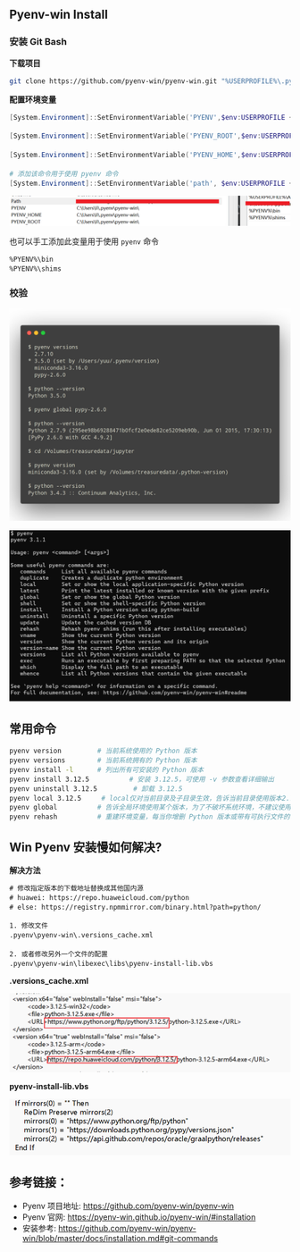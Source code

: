 
## Pyenv-win Install 


### 安装 Git Bash 

**下载项目**


``` Bash
git clone https://github.com/pyenv-win/pyenv-win.git "%USERPROFILE%\.pyenv"Bash
```


**配置环境变量**
```PowerShell
[System.Environment]::SetEnvironmentVariable('PYENV',$env:USERPROFILE + "\.pyenv\pyenv-win\","User")

[System.Environment]::SetEnvironmentVariable('PYENV_ROOT',$env:USERPROFILE + "\.pyenv\pyenv-win\","User")

[System.Environment]::SetEnvironmentVariable('PYENV_HOME',$env:USERPROFILE + "\.pyenv\pyenv-win\","User")

# 添加该命令用于使用 pyenv 命令
[System.Environment]::SetEnvironmentVariable('path', $env:USERPROFILE + "\.pyenv\pyenv-win\bin;" + $env:USERPROFILE + "\.pyenv\pyenv-win\shims;" + [System.Environment]::GetEnvironmentVariable('path', "User"),"User")
```



![1724320206815](assets/Pyenv-win/1724320206815.png)



也可以手工添加此变量用于使用 `pyenv` 命令


```txt
%PYENV%\bin
%PYENV%\shims
```

### 校验

![1724320463949](assets/Pyenv-win/terminal_output.png)


![1724320463949](assets/Pyenv-win/1724320463949.png)



## 常用命令

```bash
pyenv version         # 当前系统使用的 Python 版本
pyenv versions        # 当前系统拥有的 Python 版本
pyenv install -l      # 列出所有可安装的 Python 版本
pyenv install 3.12.5          # 安装 3.12.5，可使用 -v 参数查看详细输出
pyenv uninstall 3.12.5         # 卸载 3.12.5 
pyenv local 3.12.5     # local仅对当前目录及子目录生效，告诉当前目录使用版本2.7.5，
pyenv global          # 告诉全局环境使用某个版本，为了不破坏系统环境，不建议使用global设置全局版本
pyenv rehash          # 重建环境变量，每当你增删 Python 版本或带有可执行文件的包（如 pip）以后，都应该执行一次本命令
```


## Win Pyenv 安装慢如何解决?

**解决方法**


```txt
# 修改指定版本的下载地址替换成其他国内源
# huawei: https://repo.huaweicloud.com/python
# else: https://registry.npmmirror.com/binary.html?path=python/

1. 修改文件
.pyenv\pyenv-win\.versions_cache.xml

2. 或者修改另外一个文件的配置
.pyenv\pyenv-win\libexec\libs\pyenv-install-lib.vbs


```

**.versions_cache.xml**

![1724321491260](assets/Pyenv-win/1724321491260.png)

**pyenv-install-lib.vbs**

![1724321690171](assets/Pyenv-win/1724321690171.png)



## 参考链接：
- Pyenv 项目地址: https://github.com/pyenv-win/pyenv-win
- Pyenv 官网: https://pyenv-win.github.io/pyenv-win/#installation
- 安装参考: https://github.com/pyenv-win/pyenv-win/blob/master/docs/installation.md#git-commands